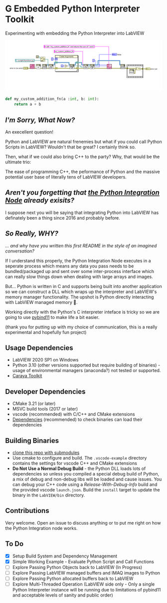 # G Embedded Python Interpreter Toolkit

Experimenting with embedding the Python Interpreter into LabVIEW

![Block Diagram - LabVIEW code for calling a function from a Python Script](LabVIEW/img/call_function_test.png?raw=true)

```python
def my_custom_addition_fn(a :int, b: int):
    return a + b

```

## _I'm Sorry, What Now?_
An execellent question!

Python and LabVIEW are natural frenemies but what if you could call Python Scripts in LabVIEW? Wouldn't that be great? I certainly think so.

Then, what if we could also bring C++ to the party? Why, that would be the ultimate trio:

The ease of programming C++, the peformance of Python and the massive potential user base of literally tens of LabVIEW developers.

## _Aren't you forgetting that [the Python Integration Node](https://www.ni.com/docs/en-US/bundle/labview/page/glang/python_node.html) already exisits?_
I suppose next you will be saying that integrating Python into LabVIEW has definately been a thing since 2016 and probably before.

## _So Really, WHY?_
_... and why have you written this first README in the style of an imagined conversation?_

If I understand this properly, the Python Integration Node executes in a seperate process which means any data you pass needs to be bundled/packaged up and sent over some inter-process interface which can really slow things down when dealing with large arrays and images.

But... Python is written in C and supports being built into another application so we can construct a DLL which wraps up the interpreter and LabVIEW's memory manager functionality. The upshot is Python directly interacting with LabVIEW managed memory 👏.

Working directly with the Python's C interpreter inteface is tricky so we are going to use [pybind11](https://github.com/pybind/pybind11) to make life a bit easier.

(thank you for putting up with my choice of communication, this is a really experimental and hopefully fun project)

## Usage Dependencies
* LabVIEW 2020 SP1 on Windows
* Python 3.10 (other versions supported but require building of binaries) - usage of environmental managers (anaconda?) not tested or supported.
* [Caraya Toolkit](https://github.com/JKISoftware/Caraya)

## Developer Dependencies
* CMake 3.21 (or later)
* MSVC build tools (2017 or later)
* vscode (recommended) with C/C++ and CMake extensions
* [Dependencies](https://github.com/lucasg/Dependencies) (recommended) to check binaries can load their dependencies

## Building Binaries
* [clone this repo with submodules](https://stackoverflow.com/a/4438292/5609762)
* Use cmake to configure and build. The `.vscode-example` directory contains the settings for vscode C++ and CMake extensions
* **Do Not Use a Normal Debug Build** - the Python DLL loads lots of dependencies so unless you compiled a special debug build of Python, a mix of debug and non-debug libs will be loaded and cause issues. You can debug your C++ code using a _Release-With-Debug-Info_ build and the provided vscode `launch.json`. Build the `install` target to update the binary in the `LabVIEW/bin` directory.

## Contributions
Very welcome. Open an issue to discuss anything or to put me right on how the Python Integration node works.

## To Do
- [x] Setup Build System and Dependency Management
- [x] Simple Working Example - Evaluate Python Script and Call Functions
- [ ] Explore Passing Python Objects back to LabVIEW (In Progress)
- [ ] Explore Passing LabVIEW managed buffers and IMAQ images to Python
- [ ] Explore Passing Python allocated buffers back to LabVIEW
- [ ] Explore Multi-Threaded Operation (LabVIEW side only - Only a single Python Interpreter instance will be running due to limitations of pybind11 and acceptable levels of sanity and public order)
